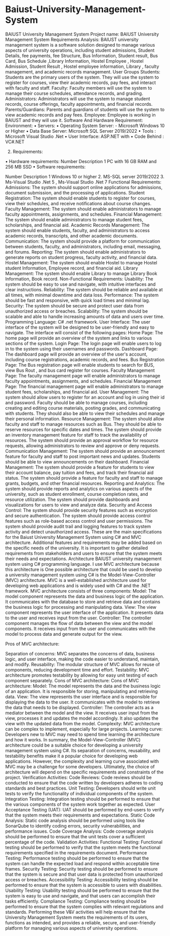 # Baiust-University-Management-System
BAIUST University Management System
Project name: BAIUST University Management System
Requirements Analysis:
BAIUST university management system is a software solution designed to manage various aspects of university operations, including student admissions, Student Details, fee payments, fee Structure, Bus Information, Student result, Bus Card, Bus Schedule ,Library Information, Hostel Employee , Hostel Admission, Student Result , Hostel employee information, Library , faculty management, and academic records management.
User Groups
Students: Students are the primary users of the system. They will use the system to register for courses, view their academic records, pay fees, and interact with faculty and staff.
Faculty: Faculty members will use the system to manage their course schedules, attendance records, and grading.
Administrators: Administrators will use the system to manage student records, course offerings, faculty appointments, and financial records.
Parents/Guardians: Parents and guardians of students will use the system to view academic records and pay fees.
Employee: Employee is working in BAIUST and they will use it.
Software And Hardware Requirement:
Environment:
• Servers: 
• Operating System Server: - Microsoft Windows 10 or Higher
• Data Base Server: Microsoft SQL Server 2019/2022
• Tools : Microsoft Visual Studio .Net
• User Interface: ASP.NET with 
• Code Behind : VC#.NET

2. Requirements:

• Hardware requirements:
Number Description 1 PC with 16 GB RAM and 256 MB SSD
• Software requirements:

Number Description
1 Windows 10 or higher
2. MS-SQL server 2019/2022
3. Ms-Visual Studio .Net 5 , Ms-Visual Studio .Net 7
Functional Requirements:
Admissions: The system should support online applications for admissions, document submission, and the processing of applications.
Student Registration: The system should enable students to register for courses, view their schedules, and receive notifications about course changes.
Faculty Management: The system should enable administrators to manage faculty appointments, assignments, and schedules.
Financial Management: The system should enable administrators to manage student fees, scholarships, and financial aid.
Academic Records Management: The system should enable students, faculty, and administrators to access academic records, transcripts, and other academic documents.
Communication: The system should provide a platform for communication between students, faculty, and administrators, including email, messaging, and forums.
Reporting: The system should enable administrators to generate reports on student progress, faculty activity, and financial data.
Hostel Management: The system should enable Hostel to manage Hostel student Information, Employee record, and financial aid.
Library Management: The system should enable Library to manage Library Book Information, Book record.
Non-Functional Requirements:
Usability: The system should be easy to use and navigate, with intuitive interfaces and clear instructions.
Reliability: The system should be reliable and available at all times, with minimal downtime and data loss.
Performance: The system should be fast and responsive, with quick load times and minimal lag.
Security: The system should be secure and protect user data from unauthorized access or breaches.
Scalability: The system should be scalable and able to handle increasing amounts of data and users over time.
Programming Language: C# .net framework.
User Interface:
The user interface of the system will be designed to be user-friendly and easy to navigate. The interface will consist of the following pages:
Home Page: The home page will provide an overview of the system and links to various sections of the system.
Login Page: The login page will enable users to log in to the system using their usernames and passwords.
Dashboard Page: The dashboard page will provide an overview of the user's account, including course registrations, academic records, and fees.
Bus Registration Page: The Bus registration page will enable students to search for BUS, view Bus Rout , and bus card register for courses.
Faculty Management Page: The faculty management page will enable administrators to manage faculty appointments, assignments, and schedules.
Financial Management Page: The financial management page will enable administrators to manage student fees, scholarships, and financial aid.
User Management:
The system should allow users to register for an account and log in using their id and password.
Faculty should be able to manage courses, including creating and editing course materials, posting grades, and communicating with students. They should also be able to view their schedules and manage their personal information.
Resource Management:
The system should allow faculty and staff to manage resources such as Bus. They should be able to reserve resources for specific dates and times.
The system should provide an inventory management feature for staff to track the availability of resources.
The system should provide an approval workflow for resource requests, allowing administrators to review and approve or deny requests.
Communication Management:
The system should provide an announcement feature for faculty and staff to post important news and updates. Students should be able to view announcements on their dashboard.
Financial Management:
The system should provide a feature for students to view their account balance, pay tuition and fees, and track their financial aid status.
The system should provide a feature for faculty and staff to manage grants, budgets, and other financial resources.
Reporting and Analytics:
The system should provide reports and analytics on various aspects of the university, such as student enrollment, course completion rates, and resource utilization.
The system should provide dashboards and visualizations for users to view and analyze data.
Security and Access Control:
The system should provide security features such as encryption and secure authentication.
The system should provide access control features such as role-based access control and user permissions.
The system should provide audit trail and logging features to track system activity and detect unauthorized access.
These are the main specifications for the Baiust University Management System using C# and MVC architecture. Additional features and requirements may be added based on the specific needs of the university. It is important to gather detailed requirements from stakeholders and users to ensure that the system meets their needs and expectations.
Architecture
BAIUST university management system using C# programming language.
I use MVC architecture because this architecture is One possible architecture that could be used to develop a university management system using C# is the Model-View-Controller (MVC) architecture. MVC is a well-established architecture used for developing web applications and is widely used with C# and the .NET framework.
MVC architecture consists of three components:
Model: The model component represents the data and business logic of the application. It communicates with the database to store and retrieve data and contains the business logic for processing and manipulating data.
View: The view component represents the user interface of the application. It presents data to the user and receives input from the user.
Controller: The controller component manages the flow of data between the view and the model components. It receives input from the user and communicates with the model to process data and generate output for the view.

Pros of MVC architecture:

Separation of concerns: MVC separates the concerns of data, business logic, and user interface, making the code easier to understand, maintain, and modify.
Reusability: The modular structure of MVC allows for reuse of components, reducing development time and effort.
Testability: MVC architecture promotes testability by allowing for easy unit testing of each component separately.
Cons of MVC architecture:
Cons of MVC architecture:
Model: The model represents the data and the business logic of an application. It is responsible for storing, manipulating and retrieving data.
View: The view represents the user interface and is responsible for displaying the data to the user. It communicates with the model to retrieve the data that needs to be displayed.
Controller: The controller acts as a mediator between the model and the view. It receives user input from the view, processes it and updates the model accordingly. It also updates the view with the updated data from the model.
Complexity: MVC architecture can be complex to implement, especially for large projects.
Learning curve: Developers new to MVC may need to spend time learning the architecture and how it works.
In summary, the Model-View-Controller (MVC) architecture could be a suitable choice for developing a university management system using C#. Its separation of concerns, reusability, and testability benefits make it a popular choice for developing web applications. However, the complexity and learning curve associated with MVC may be a challenge for some developers. Ultimately, the choice of architecture will depend on the specific requirements and constraints of the project.
Verification Activities:
Code Reviews: Code reviews should be conducted to ensure that the code written by developers adheres to coding standards and best practices.
Unit Testing: Developers should write unit tests to verify the functionality of individual components of the system.
Integration Testing: Integration testing should be performed to ensure that the various components of the system work together as expected.
User Acceptance Testing (UAT): UAT should be performed by end-users to verify that the system meets their requirements and expectations.
Static Code Analysis: Static code analysis should be performed using tools like SonarQube to identify coding errors, security vulnerabilities, and performance issues.
Code Coverage Analysis: Code coverage analysis should be performed to ensure that the unit tests cover a sufficient percentage of the code.
Validation Activities:
Functional Testing: Functional testing should be performed to verify that the system meets the functional requirements specified in the requirements document.
Performance Testing: Performance testing should be performed to ensure that the system can handle the expected load and respond within acceptable time frames.
Security Testing: Security testing should be performed to ensure that the system is secure and that user data is protected from unauthorized access or breaches.
Accessibility Testing: Accessibility testing should be performed to ensure that the system is accessible to users with disabilities.
Usability Testing: Usability testing should be performed to ensure that the system is easy to use and navigate, and that users can accomplish their tasks efficiently.
Compliance Testing: Compliance testing should be performed to ensure that the system complies with relevant regulations and standards.
Performing these V&V activities will help ensure that the University Management System meets the requirements of its users, functions as intended, and provides a reliable, secure, and user-friendly platform for managing various aspects of university operations.
